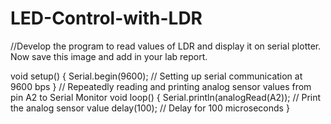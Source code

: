 # LED-Control-with-LDR
//Develop the program to read values of LDR and display it on serial plotter. Now 
save this image and add in your lab report.

void setup() {
  Serial.begin(9600); // Setting up serial communication at 9600 bps
}
// Repeatedly reading and printing analog sensor values from pin A2 to Serial Monitor
void loop() {
  Serial.println(analogRead(A2)); // Print the analog sensor value
delay(100); // Delay for 100 microseconds
}

